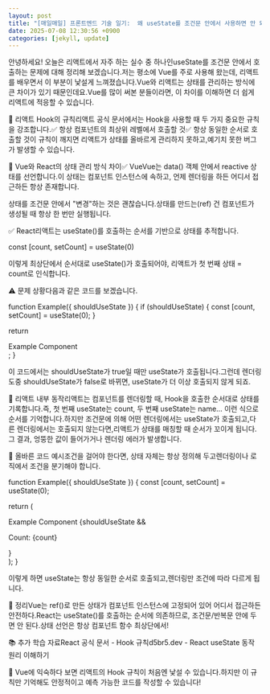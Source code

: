 ```yaml
---
layout: post
title: "[매일매일] 프론트엔드 기술 일기:  왜 useState를 조건문 안에서 사용하면 안 되나요?(Vue 개발자 시점에서)" 
date: 2025-07-08 12:30:56 +0900
categories: [jekyll, update]
---
```







안녕하세요! 오늘은 리액트에서 자주 하는 실수 중 하나인useState를 조건문 안에서 호출하는 문제에 대해 정리해 보겠습니다.저는 평소에 Vue를 주로 사용해 왔는데, 리액트를 배우면서 이 부분이 낯설게 느껴졌습니다.Vue와 리액트는 상태를 관리하는 방식에 큰 차이가 있기 때문인데요.Vue를 많이 써본 분들이라면, 이 차이를 이해하면 더 쉽게 리액트에 적응할 수 있습니다.




 







 



🧩 리액트 Hook의 규칙리액트 공식 문서에서는 Hook을 사용할 때 두 가지 중요한 규칙을 강조합니다.✅ 항상 컴포넌트의 최상위 레벨에서 호출할 것✅ 항상 동일한 순서로 호출할 것이 규칙이 깨지면 리액트가 상태를 올바르게 관리하지 못하고,예기치 못한 버그가 발생할 수 있습니다.




 







 



🧩 Vue와 React의 상태 관리 방식 차이✅ VueVue는 data() 객체 안에서 reactive 상태를 선언합니다.이 상태는 컴포넌트 인스턴스에 속하고, 언제 렌더링을 하든 어디서 접근하든 항상 존재합니다.




 




<script setup>
import { ref } from 'vue'

const count = ref(0)

if (someCondition) {
  count.value = 1
}
</script>






 



상태를 조건문 안에서 "변경"하는 것은 괜찮습니다.상태를 만드는(ref) 건 컴포넌트가 생성될 때 항상 한 번만 실행됩니다.




 







 



✅ React리액트는 useState()를 호출하는 순서를 기반으로 상태를 추적합니다.




 




const [count, setCount] = useState(0)






 



이렇게 최상단에서 순서대로 useState()가 호출되어야, 리액트가 첫 번째 상태 = count로 인식합니다.




 







 



⚠️ 문제 상황다음과 같은 코드를 보겠습니다.




 




function Example({ shouldUseState }) {
  if (shouldUseState) {
    const [count, setCount] = useState(0);
  }

  return <div>Example Component</div>;
}






 



이 코드에서는 shouldUseState가 true일 때만 useState가 호출됩니다.그런데 렌더링 도중 shouldUseState가 false로 바뀌면, useState가 더 이상 호출되지 않게 되죠.




 







 



🧪 리액트 내부 동작리액트는 컴포넌트를 렌더링할 때, Hook을 호출한 순서대로 상태를 기록합니다.즉, 첫 번째 useState는 count, 두 번째 useState는 name… 이런 식으로 순서를 기억합니다.하지만 조건문에 의해 어떤 렌더링에서는 useState가 호출되고,다른 렌더링에서는 호출되지 않는다면,리액트가 상태를 매칭할 때 순서가 꼬이게 됩니다.그 결과, 엉뚱한 값이 들어가거나 렌더링 에러가 발생합니다.




 







 



🧭 올바른 코드 예시조건을 걸어야 한다면, 상태 자체는 항상 정의해 두고렌더링이나 로직에서 조건을 분기해야 합니다.




 




function Example({ shouldUseState }) {
  const [count, setCount] = useState(0);

  return (
    <div>
      Example Component
      {shouldUseState && <p>Count: {count}</p>}
    </div>
  );
}






 



이렇게 하면 useState는 항상 동일한 순서로 호출되고,렌더링만 조건에 따라 다르게 됩니다.




 







 



📝 정리Vue는 ref()로 만든 상태가 컴포넌트 인스턴스에 고정되어 있어 어디서 접근하든 안전하다.React는 useState()를 호출하는 순서에 의존하므로, 조건문/반복문 안에 두면 안 된다.상태 선언은 항상 컴포넌트 함수 최상단에서!




 







 



📚 추가 학습 자료React 공식 문서 - Hook 규칙d5br5.dev - React useState 동작 원리 이해하기




 







 



🚀 Vue에 익숙하다 보면 리액트의 Hook 규칙이 처음엔 낯설 수 있습니다.하지만 이 규칙만 기억해도 안정적이고 예측 가능한 코드를 작성할 수 있습니다!












 



​




 
